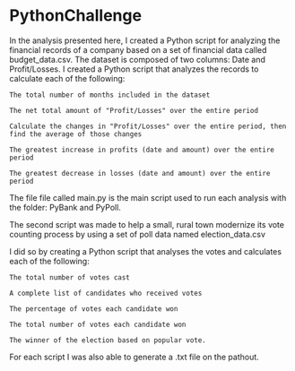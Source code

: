 # PythonChallenge

In the analysis presented here, I created a Python script for analyzing the financial records of a company based on a set of financial data called budget_data.csv. The dataset is composed of two columns: Date and Profit/Losses. I created a Python script that analyzes the records to calculate each of the following:

    The total number of months included in the dataset

    The net total amount of "Profit/Losses" over the entire period

    Calculate the changes in "Profit/Losses" over the entire period, then find the average of those changes

    The greatest increase in profits (date and amount) over the entire period

    The greatest decrease in losses (date and amount) over the entire period
    
The file file called main.py is the main script used to run each analysis with the folder: PyBank and PyPoll.

The second script was made to help a small, rural town modernize its vote counting process by using a set of poll data named election_data.csv

I did so by creating a Python script that analyses the votes and calculates each of the following:

    The total number of votes cast

    A complete list of candidates who received votes

    The percentage of votes each candidate won

    The total number of votes each candidate won

    The winner of the election based on popular vote.
    
For each script I was also able to generate a .txt file on the pathout.
